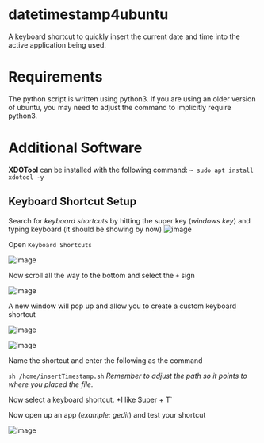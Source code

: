 # datetimestamp4ubuntu
A keyboard shortcut to quickly insert the current date and time into the active application being used.
# Requirements
The python script is written using python3.  If you are using an older version of ubuntu, you may need to adjust the command to implicitly require python3.
# Additional Software
**XDOTool** can be installed with the following command:
`~ sudo apt install xdotool -y`
## Keyboard Shortcut Setup ##
Search for *keyboard shortcuts* by hitting the super key (*windows key*) and typing keyboard (it should be showing by now)
![image](https://user-images.githubusercontent.com/26702036/140884670-c24a2801-268a-4ab9-81da-4b8689bab0ae.png)

Open `Keyboard Shortcuts`

![image](https://user-images.githubusercontent.com/26702036/140884389-036d703a-b625-4753-8686-b9f65779e5fd.png)

Now scroll all the way to the bottom and select the `+` sign

![image](https://user-images.githubusercontent.com/26702036/140885016-37317f1e-dd71-44f4-a2e5-4a2864634343.png)

A new window will pop up and allow you to create a custom keyboard shortcut

![image](https://user-images.githubusercontent.com/26702036/140885083-50cb95fa-8850-4105-807f-2b8ae23ee709.png)

![image](https://user-images.githubusercontent.com/26702036/140885253-cebb48df-0bab-45d1-ba83-20e730d1628a.png)

Name the shortcut and enter the following as the command

`sh /home/insertTimestamp.sh` *Remember to adjust the path so it points to where you placed the file.*

Now select a keyboard shortcut.  *I like Super + T`

Now open up an app (*example: gedit*) and test your shortcut

![image](https://user-images.githubusercontent.com/26702036/140885678-c8ce1526-6015-4f0c-9d80-89d36fdd58c6.png)
